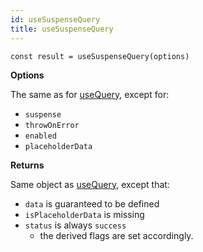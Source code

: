```yaml
---
id: useSuspenseQuery
title: useSuspenseQuery
---
```


```tsx
const result = useSuspenseQuery(options)
```

**Options**

The same as for [useQuery](../reference/useQuery), except for:

- `suspense`
- `throwOnError`
- `enabled`
- `placeholderData`

**Returns**

Same object as [useQuery](../reference/useQuery), except that:

- `data` is guaranteed to be defined
- `isPlaceholderData` is missing
- `status` is always `success`
  - the derived flags are set accordingly.
